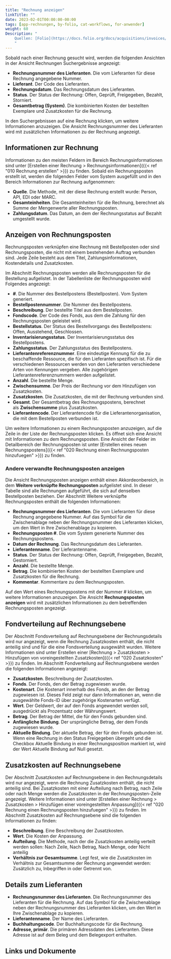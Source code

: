 ```yaml
---
title: "Rechnung anzeigen"
linkTitle: ""
date: 2023-02-01T00:00:00-00:00
tags: [app-rechnungen, by-folio, cat-workflows, for-anwender]
weight: 60
Description: "
    Quellen: [Folio](https://docs.folio.org/docs/acquisitions/invoices/#viewing-invoice-details ) <!-- & [GBV](https://info.gebev.de/display/FOLIOGBVEXTERN/Folio:+Rechnung+anzeigen) -->
    "
---
```

Sobald nach einer Rechnung gesucht wird, werden die folgenden Ansichten in der Ansicht Rechnungen Suchergebnisse angezeigt:

* **Rechnungsnummer des Lieferanten**. Die vom Lieferanten für diese Rechnung angegebene Nummer.
* **Lieferant**. Der Code des Lieferanten.
* **Rechnungsdatum**. Das Rechnungsdatum des Lieferanten.
* **Status**. Der Status der Rechnung: Offen, Geprüft, Freigegeben, Bezahlt, Storniert.
* **Gesamtbetrag (System)**. Die kombinierten Kosten der bestellten Exemplare und Zusatzkosten für die Rechnung.

In den Suchergebnissen auf eine Rechnung klicken, um weitere Informationen anzuzeigen. Die Ansicht Rechnungsnummer des Lieferanten wird mit zusätzlichen Informationen zu der Rechnung angezeigt.

## Informationen zur Rechnung

Informationen zu den meisten Feldern im Bereich Rechnungsinformationen sind unter [Erstellen einer Rechnung > Rechnungsinformationen]({{< ref "010 Rechnung erstellen" >}}) zu finden. Sobald ein Rechnungsposten erstellt ist, werden die folgenden Felder vom System ausgefüllt und in den Bereich Informationen zur Rechnung aufgenommen:

* **Quelle**. Die Methode, mit der diese Rechnung erstellt wurde: Person, API, EDI oder MARC.
* **Gesamteinheiten**. Die Gesamteinheiten für die Rechnung, berechnet als Summe der Mengenwerte aller Rechnungsposten.
* **Zahlungsdatum**. Das Datum, an dem der Rechnungsstatus auf Bezahlt umgestellt wurde.

## Anzeigen von Rechnungsposten

Rechnungsposten verknüpfen eine Rechnung mit Bestellposten oder sind Rechnungsposten, die nicht mit einem bestehenden Auftrag verbunden sind. Jede Zeile besteht aus dem Titel, Zahlungsinformationen, Kostendetails und Zusatzkosten.

Im Abschnitt Rechnungsposten werden alle Rechnungsposten für die Bestellung aufgelistet. In der Tabellenliste der Rechnungsposten wird Folgendes angezeigt:

* **#**. Die Nummer des Bestellpostens (Bestellposten). Vom System generiert.
* **Bestellpostennummer**. Die Nummer des Bestellpostens.
* **Beschreibung**. Der bestellte Titel aus dem Bestellposten.
* **Fondscode**. Der Code des Fonds, aus dem die Zahlung für den Rechnungsposten geleistet wird.
* **Bestellstatus**. Der Status des Bestellvorgangs des Bestellpostens: Offen, Ausstehend, Geschlossen.
* **Inventarisierungsstatus**. Der Inventarisierungsstatus des Bestellpostens.
* **Zahlungsstatus**. Der Zahlungsstatus des Bestellpostens.
* **Lieferantenreferenznummer**. Eine eindeutige Kennung für die zu beschaffende Ressource, die für den Lieferanten spezifisch ist. Für die verschiedenen Ressourcen werden von den Lieferanten verschiedene Arten von Kennungen vergeben. Alle zugehörigen Lieferantenreferenznummern werden aufgelistet.
* **Anzahl**. Die bestellte Menge.
* **Zwischensumme**. Der Preis der Rechnung vor dem Hinzufügen von Zusatzkosten.
* **Zusatzkosten**. Die Zusatzkosten, die mit der Rechnung verbunden sind.
* **Gesamt**. Der Gesamtbetrag des Rechnungspostens, berechnet als **Zwischensumme** plus Zusatzkosten.
* **Lieferantencode**. Der Lieferantencode für die Lieferantenorganisation, die mit dem Bestellposten verbunden ist.

Um weitere Informationen zu einem Rechnungsposten anzuzeigen, auf die Zeile in der Liste der Rechnungsposten klicken. Es öffnet sich eine Ansicht mit Informationen zu dem Rechnungsposten. Eine Ansicht der Felder im Detailbereich der Rechnungsposten ist unter [Erstellen eines neuen Rechnungspostens]({{< ref "020 Rechnung einen Rechnungsposten hinzufuegen" >}}) zu finden.

### Andere verwandte Rechnungsposten anzeigen

Die Ansicht Rechnungsposten anzeigen enthält einen Akkordeonbereich, in dem **Weitere verknüpfte Rechnungsposten** aufgelistet sind. In dieser Tabelle sind alle Rechnungen aufgeführt, die sich auf denselben Bestellposten beziehen. Der Abschnitt Weitere verknüpfte Rechnungsposten enthält die folgenden Informationen:

* **Rechnungsnummer des Lieferanten**. Die vom Lieferanten für diese Rechnung angegebene Nummer. Auf das Symbol für die Zwischenablage neben der Rechnungsnummer des Lieferanten klicken, um den Wert in Ihre Zwischenablage zu kopieren.
* **Rechnungsposten #**. Die vom System generierte Nummer des Rechnungspostens.
* **Datum der Rechnung**. Das Rechnungsdatum des Lieferanten.
* **Lieferantenname**. Der Lieferantenname.
* **Status**. Der Status der Rechnung: Offen, Geprüft, Freigegeben, Bezahlt, Gestorniert.
* **Anzahl**. Die bestellte Menge.
* **Betrag**. Die kombinierten Kosten der bestellten Exemplare und Zusatzkosten für die Rechnung.
* **Kommentar**. Kommentare zu dem Rechnungsposten.

Auf den Wert eines Rechnungspostens mit der Nummer # klicken, um weitere Informationen anzuzeigen. Die Ansicht **Rechnungsposten anzeigen** wird mit zusätzlichen Informationen zu dem betreffenden Rechnungsposten angezeigt.

## Fondverteilung auf Rechnungsebene

Der Abschnitt Fondsverteilung auf Rechnungsebene der Rechnungsdetails wird nur angezeigt, wenn die Rechnung Zusatzkosten enthält, die nicht anteilig sind und für die eine Fondsverteilung ausgewählt wurden. Weitere Informationen sind unter Erstellen einer [Rechnung > Zusatzkosten > Hinzufügen von voreingestellten Zusatzkosten]({{< ref "020 Zusatzkosten" >}}) zu finden. Im Abschnitt Fondverteilung auf Rechnungsebene werden die folgenden Informationen angezeigt:

* **Zusatzkosten**. Beschreibung der Zusatzkosten.
* **Fonds**. Der Fonds, den der Betrag zugewiesen wurde.
* **Kostenart**. Die Kostenart innerhalb des Fonds, an den der Betrag zugewiesen ist. Dieses Feld zeigt nur dann Informationen an, wenn die ausgewählte Fonds-ID über zugehörige Kostenarten verfügt.
* **Wert**. Der Geldwert, der auf den Fonds angewendet werden soll, ausgedrückt als Prozentsatz oder Währungswert.
* **Betrag**. Der Betrag der Mittel, die für den Fonds gebunden sind.
* **Anfängliche Bindung**. Der ursprüngliche Betrag, der dem Fonds zugewiesen wurde.
* **Aktuelle Bindung**. Der aktuelle Betrag, der für den Fonds gebunden ist. Wenn eine Rechnung in den Status Freigegeben übergeht und die Checkbox Aktuelle Bindung in einer Rechnungsposition markiert ist, wird der Wert Aktuelle Bindung auf Null gesetzt.

## Zusatzkosten auf Rechnungsebene

Der Abschnitt Zusatzkosten auf Rechnungsebene in den Rechnungsdetails wird nur angezeigt, wenn die Rechnung Zusatzkosten enthält, die nicht anteilig sind. Bei Zusatzkosten mit einer Aufteilung nach Betrag, nach Zeile oder nach Menge werden die Zusatzkosten in der Rechnungsposten-Zeile angezeigt. Weitere Informationen sind unter [Erstellen einer Rechnung > Zusatzkosten > Hinzufügen einer voreingestellten Anpassung]({{< ref "020 Rechnung einen Rechnungsposten hinzufuegen" >}}) zu finden. Im Abschnitt Zusatzkosten auf Rechnungsebene sind die folgenden Informationen zu finden:

* **Beschreibung**. Eine Beschreibung der Zusatzkosten.
* **Wert**. Die Kosten der Anpassung.
* **Aufteilung**. Die Methode, nach der die Zusatzkosten anteilig verteilt werden sollen: Nach Zeile, Nach Betrag, Nach Menge, oder Nicht anteilig
* **Verhältnis zur Gesamtsumme**. Legt fest, wie die Zusatzkosten im Verhältnis zur Gesamtsumme der Rechnung angewendet werden: Zusätzlich zu, Inbegriffen in oder Getrennt von.

## Details zum Lieferanten

* **Rechnungsnummer des Lieferanten**. Die Rechnungsnummer des Lieferanten für die Rechnung. Auf das Symbol für die Zwischenablage neben der Rechnungsnummer des Lieferanten klicken, um den Wert in Ihre Zwischenablage zu kopieren.
* **Lieferantenname**. Der Name des Lieferanten.
* **Buchhaltungscode**. Der Buchhaltungscode für die Rechnung.
* **Adresse, primär**. Die primären Adressdaten des Lieferanten. Diese Adresse ist auf dem Beleg und dem Belegexport enthalten.

## Links und Dokumente
